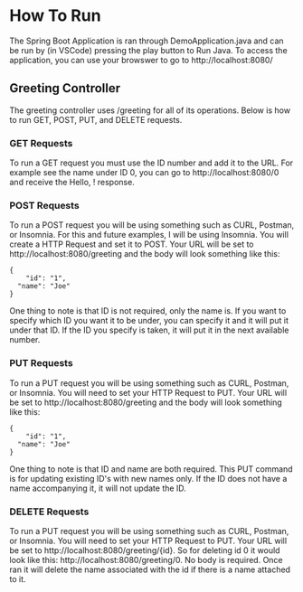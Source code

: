 # How To Run
The Spring Boot Application is ran through DemoApplication.java and can be run by (in VSCode) pressing the play button to Run Java. To access the application, you can use your browswer to go to http://localhost:8080/

## Greeting Controller
The greeting controller uses /greeting for all of its operations. Below is how to run GET, POST, PUT, and DELETE requests.

### GET Requests
To run a GET request you must use the ID number and add it to the URL. For example see the name under ID 0, you can go to http://localhost:8080/0 and receive the Hello, <name>! response. 

### POST Requests
To run a POST request you will be using something such as CURL, Postman, or Insomnia. For this and future examples, I will be using Insomnia. You will create a HTTP Request and set it to POST. Your URL will be set to http://localhost:8080/greeting and the body will look something like this:

```
{
	"id": "1",
  "name": "Joe"
}
```
One thing to note is that ID is not required, only the name is. If you want to specify which ID you want it to be under, you can specify it and it will put it under that ID. If the ID you specify is taken, it will put it in the next available number.

### PUT Requests
To run a PUT request you will be using something such as CURL, Postman, or Insomnia. You will need to set your HTTP Request to PUT. Your URL will be set to http://localhost:8080/greeting and the body will look something like this:

```
{
	"id": "1",
  "name": "Joe"
}
```
One thing to note is that ID and name are both required. This PUT command is for updating existing ID's with new names only. If the ID does not have a name accompanying it, it will not update the ID.

### DELETE Requests
To run a PUT request you will be using something such as CURL, Postman, or Insomnia. You will need to set your HTTP Request to PUT. Your URL will be set to http://localhost:8080/greeting/{id}. So for deleting id 0 it would look like this: http://localhost:8080/greeting/0. No body is required. Once ran it will delete the name associated with the id if there is a name attached to it.